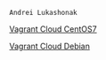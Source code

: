 `Andrei Lukashonak`

[Vagrant Cloud CentOS7](https://app.vagrantup.com/andreilukashonak/boxes/vagrant_centos7) 

[Vagrant Cloud Debian](https://app.vagrantup.com/andreilukashonak/boxes/vagrant_debian) 



